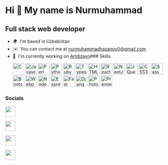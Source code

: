 Hi 👋 My name is Nurmuhammad
============================

Full stack web developer
------------------------

* 🌍  I'm based in Uzbekistan
* ✉️  You can contact me at [nurmuhammadhasanov0@gmail.com](mailto:nurmuhammadhasanov0@gmail.com)
* 🚀  I'm currently working on [Artdizayn](http://artdizayn.netlify.app)### Skills<p align="left">
  <a href="https://docs.microsoft.com/en-us/cpp/?view=msvc-170" target="_blank" rel="noreferrer"><img
      src="https://raw.githubusercontent.com/danielcranney/readme-generator/main/public/icons/skills/c-colored.svg"
      width="36" height="36" alt="C" /></a>
  <a href="https://developer.mozilla.org/en-US/docs/Web/JavaScript" target="_blank" rel="noreferrer"><img
      src="https://raw.githubusercontent.com/danielcranney/readme-generator/main/public/icons/skills/javascript-colored.svg"
      width="36" height="36" alt="Javascript" /></a>
  <a href="https://www.perl.org/" target="_blank" rel="noreferrer"><img
      src="https://raw.githubusercontent.com/danielcranney/readme-generator/main/public/icons/skills/perl-colored.svg"
      width="36" height="36" alt="Perl" /></a>
  <a href="https://www.python.org/" target="_blank" rel="noreferrer"><img
      src="https://raw.githubusercontent.com/danielcranney/readme-generator/main/public/icons/skills/python-colored.svg"
      width="36" height="36" alt="Python" /></a>
  <a href="https://www.ruby-lang.org/en/" target="_blank" rel="noreferrer"><img
      src="https://raw.githubusercontent.com/danielcranney/readme-generator/main/public/icons/skills/ruby-colored.svg"
      width="36" height="36" alt="Ruby" /></a>
  <a href="https://www.typescriptlang.org/" target="_blank" rel="noreferrer"><img
      src="https://raw.githubusercontent.com/danielcranney/readme-generator/main/public/icons/skills/typescript-colored.svg"
      width="36" height="36" alt="Typescript" /></a>
  <a href="https://developer.mozilla.org/en-US/docs/Glossary/HTML5" target="_blank" rel="noreferrer"><img
      src="https://raw.githubusercontent.com/danielcranney/readme-generator/main/public/icons/skills/html5-colored.svg"
      width="36" height="36" alt="HTML5" /></a>
  <a href="https://reactjs.org/" target="_blank" rel="noreferrer"><img
      src="https://raw.githubusercontent.com/danielcranney/readme-generator/main/public/icons/skills/react-colored.svg"
      width="36" height="36" alt="React" /></a>
  <a href="https://nextjs.org/docs" target="_blank" rel="noreferrer"><img
      src="https://raw.githubusercontent.com/danielcranney/readme-generator/main/public/icons/skills/nextjs-colored-dark.svg"
      width="36" height="36" alt="NextJs" /></a>
  <a href="https://jquery.com/" target="_blank" rel="noreferrer"><img
      src="https://raw.githubusercontent.com/danielcranney/readme-generator/main/public/icons/skills/jquery-colored.svg"
      width="36" height="36" alt="JQuery" /></a>
  <a href="https://www.w3.org/TR/CSS/#css" target="_blank" rel="noreferrer"><img
      src="https://raw.githubusercontent.com/danielcranney/readme-generator/main/public/icons/skills/css3-colored.svg"
      width="36" height="36" alt="CSS3" /></a>
  <a href="https://sass-lang.com/" target="_blank" rel="noreferrer"><img
      src="https://raw.githubusercontent.com/danielcranney/readme-generator/main/public/icons/skills/sass-colored.svg"
      width="36" height="36" alt="Sass" /></a>
  <a href="https://getbootstrap.com/" target="_blank" rel="noreferrer"><img
      src="https://raw.githubusercontent.com/danielcranney/readme-generator/main/public/icons/skills/bootstrap-colored.svg"
      width="36" height="36" alt="Bootstrap" /></a>
  <a href="https://webpack.js.org/" target="_blank" rel="noreferrer"><img
      src="https://raw.githubusercontent.com/danielcranney/readme-generator/main/public/icons/skills/webpack-colored.svg"
      width="36" height="36" alt="Webpack" /></a>
  <a href="https://nodejs.org/en/" target="_blank" rel="noreferrer"><img
      src="https://raw.githubusercontent.com/danielcranney/readme-generator/main/public/icons/skills/nodejs-colored.svg"
      width="36" height="36" alt="NodeJS" /></a>
  <a href="https://expressjs.com/" target="_blank" rel="noreferrer"><img
      src="https://raw.githubusercontent.com/danielcranney/readme-generator/main/public/icons/skills/express-colored-dark.svg"
      width="36" height="36" alt="Express" /></a>
  <a href="https://fastapi.tiangolo.com/" target="_blank" rel="noreferrer"><img
      src="https://raw.githubusercontent.com/danielcranney/readme-generator/main/public/icons/skills/fastapi-colored.svg"
      width="36" height="36" alt="Fast API" /></a>
  <a href="https://www.djangoproject.com/" target="_blank" rel="noreferrer"><img
      src="https://raw.githubusercontent.com/danielcranney/readme-generator/main/public/icons/skills/django-colored-dark.svg"
      width="36" height="36" alt="Django" /></a>
  <a href="https://www.adobe.com/uk/products/photoshop.html" target="_blank" rel="noreferrer"><img
      src="https://raw.githubusercontent.com/danielcranney/readme-generator/main/public/icons/skills/photoshop-colored-dark.svg"
      width="36" height="36" alt="Photoshop" /></a>
  <a href="https://www.adobe.com/uk/products/premiere.html" target="_blank" rel="noreferrer"><img
      src="https://raw.githubusercontent.com/danielcranney/readme-generator/main/public/icons/skills/premierepro-colored-dark.svg"
      width="36" height="36" alt="Premiere Pro" /></a>
</p>

### Socials


<p align="center">

  <a href="https://www.facebook.com/developernurmuhammad" target="_blank" rel="noreferrer"><img
      src="https://raw.githubusercontent.com/danielcranney/readme-generator/main/public/icons/socials/facebook.svg"
      width="32" height="32" /></a>

  <a href="https://www.github.com/nurmuhammaddeveloper" target="_blank" rel="noreferrer"><img
      src="https://raw.githubusercontent.com/danielcranney/readme-generator/main/public/icons/socials/github-dark.svg"
      width="32" height="32" /></a>

  <a href="http://www.instagram.com/developernurmuhammad" target="_blank" rel="noreferrer"><img
      src="https://raw.githubusercontent.com/danielcranney/readme-generator/main/public/icons/socials/instagram.svg"
      width="32" height="32" /></a>

  <a href="https://www.linkedin.com/in/nurmuhammad-hasanov-5229a8226/" target="_blank" rel="noreferrer"><img
      src="https://raw.githubusercontent.com/danielcranney/readme-generator/main/public/icons/socials/linkedin.svg"
      width="32" height="32" /></a>
</p>
